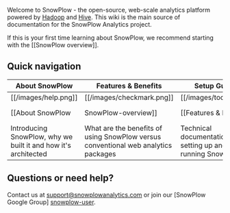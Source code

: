 Welcome to SnowPlow - the open-source, web-scale analytics platform powered by [Hadoop](hadoop) and [Hive](hive). This wiki is the main source of documentation for the SnowPlow Analytics project.

If this is your first time learning about SnowPlow, we recommend starting with the [[SnowPlow overview]].

## Quick navigation

| About SnowPlow             | Features & Benefits              | Setup Guide          | Analyst's Cookbook                  |
|----------------------------|---------------------------------|-------------------------------|---------------------------|
| [[/images/help.png]] | [[/images/checkmark.png]] | [[/images/tools.png]] | [[/images/chart.png]] |
| [[About SnowPlow|SnowPlow-overview]] | [[Features & Benefits|Features-and-benefits]]       | [[Setup Guide|SnowPlow-setup-guide]] | [[Analyst's Cookbook|Analysts-cookbook]]|
| Introducing SnowPlow, why we built it and how it's architected | What are the benefits of using SnowPlow versus conventional web analytics packages | Technical documentation for setting up and running SnowPlow | Recipes (queries) for performing analyses on SnowPlow data using Apache Hive |



## Questions or need help?

Contact us at support@snowplowanalytics.com or join our [SnowPlow Google Group] [snowplow-user].

[hadoop]: http://hadoop.apache.org/
[hive]: http://hive.apache.org/
[snowplow-user]: https://groups.google.com/d/forum/snowplow-user